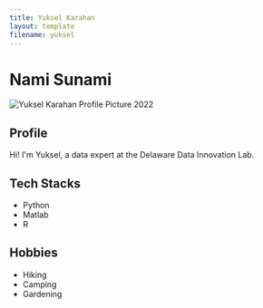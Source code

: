 ```yaml
---
title: Yuksel Karahan
layout: template
filename: yuksel
--- 
```



# Nami Sunami

![Yuksel Karahan Profile Picture 2022](https://avatars.githubusercontent.com/u/45100650?s=400&u=1429e050f7c9c85cc42eb0e96ecb706f7fccbfba&v=4)


## Profile

Hi! I'm Yuksel, a data expert at the Delaware Data Innovation Lab.

## Tech Stacks

- Python
- Matlab
- R

## Hobbies

- Hiking 
- Camping
- Gardening
